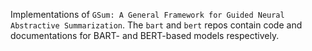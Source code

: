 Implementations of `GSum: A General Framework for Guided Neural Abstractive Summarization`. The `bart` and `bert` repos contain code and documentations for BART- and BERT-based models respectively.
